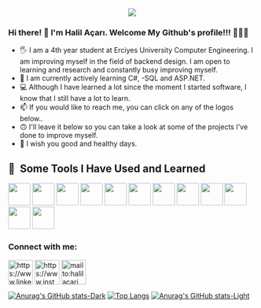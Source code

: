 




<h1 align="center">
  <a href="https://git.io/typing-svg">
    <img src="https://readme-typing-svg.herokuapp.com/?lines=Welcome!+👋;Halil+AÇARI+'s+Profile....😎;&center=true&size=25">
  </a>
</h1>




### Hi there! 👋 I'm Halil Açarı. Welcome My Github's profile!!! 🤩🤩🤩

- 🖐 I am a 4th year student at Erciyes University Computer Engineering.
   I am improving myself in the field of backend design. I am open to learning and research and constantly busy improving myself.
- 🔭 I am currently actively learning C#, -SQL and ASP.NET.
- 💻 Although I have learned a lot since the moment I started software, I know that I still have a lot to learn.
- 📫 If you would like to reach me, you can click on any of the logos below..
- 🙃 I'll leave it below so you can take a look at some of the projects I've done to improve myself.
- 🎈  I wish you good and healthy days.


<h2> 🚀 &nbsp;Some Tools I Have Used and Learned</h2>
<p align="left">
<img src="https://cdn.jsdelivr.net/gh/devicons/devicon/icons/csharp/csharp-original.svg" width="45" height="45"/>
<img src="https://cdn.jsdelivr.net/gh/devicons/devicon/icons/github/github-original-wordmark.svg" width="45" height="45"/>
<img src="https://cdn.jsdelivr.net/gh/devicons/devicon/icons/git/git-original-wordmark.svg" width="45" height="45"/>
<img src="https://cdn.jsdelivr.net/gh/devicons/devicon/icons/html5/html5-original-wordmark.svg" width="45" height="45"/>
<img src="https://cdn.jsdelivr.net/gh/devicons/devicon/icons/css3/css3-original-wordmark.svg" width="45" height="45"/>
<img src="https://cdn.jsdelivr.net/gh/devicons/devicon/icons/javascript/javascript-original.svg" width="45" height="45"/>
<img src="https://cdn.jsdelivr.net/gh/devicons/devicon/icons/intellij/intellij-original-wordmark.svg" width="45" height="45"/>
<img src="https://cdn.jsdelivr.net/gh/devicons/devicon/icons/java/java-original-wordmark.svg" width="45" height="45"/>
<img src="https://cdn.jsdelivr.net/gh/devicons/devicon/icons/python/python-original-wordmark.svg" width="45" height="45"/>
<img src="https://cdn.jsdelivr.net/gh/devicons/devicon/icons/vscode/vscode-original-wordmark.svg" width="45" height="45"/>
<img src="https://cdn.jsdelivr.net/gh/devicons/devicon/icons/visualstudio/visualstudio-plain-wordmark.svg" width="45" height="45"/>
<img src="https://cdn.jsdelivr.net/gh/devicons/devicon/icons/mysql/mysql-original-wordmark.svg" width="45" height="45"/>

<h3 align="left">Connect with me:</h3>
<p align="left">
<a href="https://www.linkedin.com/in/halilacari/" target="blank"><img align="center" src="https://cdn.jsdelivr.net/gh/devicons/devicon/icons/linkedin/linkedin-original.svg" alt="https://www.linkedin.com/in/halilacari/" height="50" width="50" /></a>
<a href="https://www.instagram.com/halil.acari/" target="blank"><img align="center" src="https://github.com/gauravghongde/social-icons/blob/master/SVG/Color/Instagram.svg" alt="https://www.instagram.com/halil.acari/" height="50" width="50" /></a>
<a href="mailto:halilacari@outlook.com" target="blank"><img align="center" src="https://github.com/gauravghongde/social-icons/blob/master/SVG/Color/Outlook.svg" alt="mailto:halilacari@outlook.com" height="50" width="50" /></a>
 



[![Anurag's GitHub stats-Dark](https://github-readme-stats.vercel.app/api?username=halilacari&show_icons=true&theme=dark#gh-dark-mode-only)](https://github.com/halilacari/github-readme-stats#gh-dark-mode-only)                      [![Top Langs](https://github-readme-stats.vercel.app/api/top-langs/?username=halilacari)](https://github.com/halilacari/github-readme-stats&theme=tokyonight)
[![Anurag's GitHub stats-Light](https://github-readme-stats.vercel.app/api?username=halilacari&show_icons=true&theme=default#gh-light-mode-only)](https://github.com/halilacari/github-readme-stats#gh-light-mode-only)   

   
</p>
